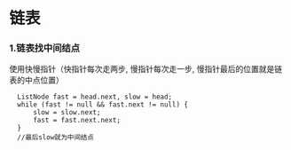 # 链表
### 1.链表找中间结点

使用快慢指针（快指针每次走两步, 慢指针每次走一步, 慢指针最后的位置就是链表的中点位置）

```
  ListNode fast = head.next, slow = head;
  while (fast != null && fast.next != null) {
      slow = slow.next;
      fast = fast.next.next;
  }
  //最后slow就为中间结点
```

